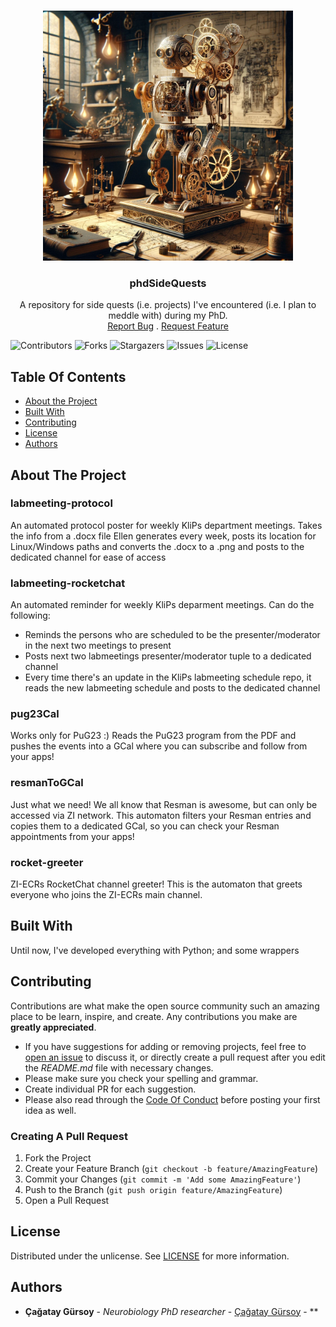 <br/>
<p align="center">
  <a href="https://github.com/caggursoy/phdSideQuests">
    <img src="imgs/automaton.webp" alt="Logo" width="400" height="400">
  </a>

  <h3 align="center">phdSideQuests</h3>

  <p align="center">
    A repository for side quests (i.e. projects) I've encountered (i.e. I plan to meddle with) during my PhD.
    <br/>
    <a href="https://github.com/caggursoy/phdSideQuests/issues">Report Bug</a>
    .
    <a href="https://github.com/caggursoy/phdSideQuests/issues">Request Feature</a>
    <br/>
  </p>
</p>

![Contributors](https://img.shields.io/github/contributors/caggursoy/phdSideQuests?color=dark-green) ![Forks](https://img.shields.io/github/forks/caggursoy/phdSideQuests?style=social) ![Stargazers](https://img.shields.io/github/stars/caggursoy/phdSideQuests?style=social) ![Issues](https://img.shields.io/github/issues/caggursoy/phdSideQuests) ![License](https://img.shields.io/github/license/caggursoy/phdSideQuests)

## Table Of Contents

- [About the Project](#about-the-project)
- [Built With](#built-with)
- [Contributing](#contributing)
- [License](#license)
- [Authors](#authors)

## About The Project

### labmeeting-protocol

An automated protocol poster for weekly KliPs department meetings.
Takes the info from a .docx file Ellen generates every week, posts its location for Linux/Windows paths and converts the .docx to a .png and posts to the dedicated channel for ease of access

### labmeeting-rocketchat

An automated reminder for weekly KliPs deparment meetings.
Can do the following:

- Reminds the persons who are scheduled to be the presenter/moderator in the next two meetings to present
- Posts next two labmeetings presenter/moderator tuple to a dedicated channel
- Every time there's an update in the KliPs labmeeting schedule repo, it reads the new labmeeting schedule and posts to the dedicated channel

### pug23Cal

Works only for PuG23 :)
Reads the PuG23 program from the PDF and pushes the events into a GCal where you can subscribe and follow from your apps!

### resmanToGCal

Just what we need!
We all know that Resman is awesome, but can only be accessed via ZI network.
This automaton filters your Resman entries and copies them to a dedicated GCal, so you can check your Resman appointments from your apps!

### rocket-greeter

ZI-ECRs RocketChat channel greeter!
This is the automaton that greets everyone who joins the ZI-ECRs main channel.

## Built With

Until now, I've developed everything with Python; and some wrappers

## Contributing

Contributions are what make the open source community such an amazing place to be learn, inspire, and create. Any contributions you make are **greatly appreciated**.

- If you have suggestions for adding or removing projects, feel free to [open an issue](https://github.com/caggursoy/phdSideQuests/issues/new) to discuss it, or directly create a pull request after you edit the _README.md_ file with necessary changes.
- Please make sure you check your spelling and grammar.
- Create individual PR for each suggestion.
- Please also read through the [Code Of Conduct](https://github.com/caggursoy/phdSideQuests/blob/main/CODE_OF_CONDUCT.md) before posting your first idea as well.

### Creating A Pull Request

1. Fork the Project
2. Create your Feature Branch (`git checkout -b feature/AmazingFeature`)
3. Commit your Changes (`git commit -m 'Add some AmazingFeature'`)
4. Push to the Branch (`git push origin feature/AmazingFeature`)
5. Open a Pull Request

## License

Distributed under the unlicense. See [LICENSE](https://github.com/caggursoy/phdSideQuests/blob/main/LICENSE.md) for more information.

## Authors

- **Çağatay Gürsoy** - _Neurobiology PhD researcher_ - [Çağatay Gürsoy](https://github.com/caggursoy) - \*\*

